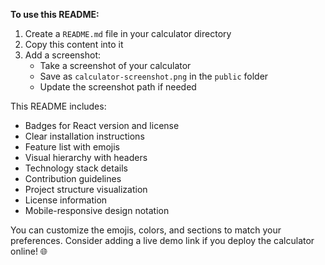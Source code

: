 
**To use this README:**

1. Create a `README.md` file in your calculator directory
2. Copy this content into it
3. Add a screenshot:
   - Take a screenshot of your calculator
   - Save as `calculator-screenshot.png` in the `public` folder
   - Update the screenshot path if needed

This README includes:
- Badges for React version and license
- Clear installation instructions
- Feature list with emojis
- Visual hierarchy with headers
- Technology stack details
- Contribution guidelines
- Project structure visualization
- License information
- Mobile-responsive design notation

You can customize the emojis, colors, and sections to match your preferences. Consider adding a live demo link if you deploy the calculator online! 🌐
